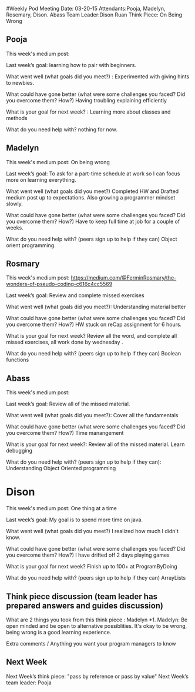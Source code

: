 #Weekly Pod Meeting
Date: 03-20-15
Attendants:Pooja, Madelyn, Rosemary, Dison. Abass
Team Leader:Dison Ruan
Think Piece: On Being Wrong

## Pooja

This week's medium post:

Last week’s goal: learning how to pair with beginners.

What went well (what goals did you meet?) : Experimented with giving hints to newbies.

What could have gone better (what were some challenges you faced? Did you overcome them? How?) Having troubling explaining efficiently

What is your goal for next week? : Learning more about classes and methods

What do you need help with? nothing for now.

## Madelyn

This week's medium post: On being wrong

Last week’s goal: To ask for a part-time schedule at work so I can focus more on learning everything.

What went well (what goals did you meet?) Completed HW and Drafted medium post up to expectations. Also growing a 
programmer mindset slowly.

What could have gone better (what were some challenges you faced? Did you overcome them? How?) Have to keep full time at job for a couple of weeks.

What do you need help with? (peers sign up to help if they can) Object orient programming.

## Rosmary

This week's medium post: https://medium.com/@FerminRosmary/the-wonders-of-pseudo-coding-c616c4cc5569

Last week’s goal: Review and complete missed exercises 

What went well (what goals did you meet?): Understanding material better

What could have gone better (what were some challenges you faced? Did you overcome them? How?) HW stuck on reCap assignment for 6 hours.

What is your goal for next week? Review all the word, and complete all missed exercises, all work done by wednesday .

What do you need help with? (peers sign up to help if they can) Boolean functions

## Abass

This week's medium post: 

Last week’s goal:  Review all of the missed material.

What went well (what goals did you meet?): Cover all the fundamentals

What could have gone better (what were some challenges you faced? Did you overcome them? How?) Time manangement

What is your goal for next week?:  Review all of the missed material. Learn debugging

What do you need help with? (peers sign up to help if they can): Understanding Object Oriented programming

# Dison

This week's medium post: One thing at a time

Last week’s goal: My goal is to spend more time on java.

What went well (what goals did you meet?) I realized how much I didn't know.

What could have gone better (what were some challenges you faced? Did you overcome them? How?) I have drifted off 2 days playing games

What is your goal for next week? Finish up to 100+ at ProgramByDoing

What do you need help with? (peers sign up to help if they can) ArrayLists

## Think piece discussion (team leader has prepared answers and guides discussion)

What are 2 things you took from this think piece : Madelyn *1. Madelyn: Be open minded and be open to alternative possiblities. It's okay to be wrong, being wrong is a good learning experience.

Extra comments / Anything you want your program managers to know

## Next Week

Next Week’s think piece: "pass by reference or pass by value"
Next Week’s team leader: Pooja
